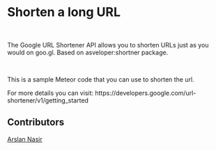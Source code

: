 <h1>Shorten a long URL</h1><br>
<p>The Google URL Shortener API allows you to shorten URLs just as you would on goo.gl. Based on asveloper:shortner package.</p><br>

<p>This is a sample Meteor code that you can use to shorten the url.</p>

<p>
  For more details you can visit: https://developers.google.com/url-shortener/v1/getting_started
</p>


<h2>Contributors</h2>
<a href="https://github.com/asveloper">Arslan Nasir</a>
